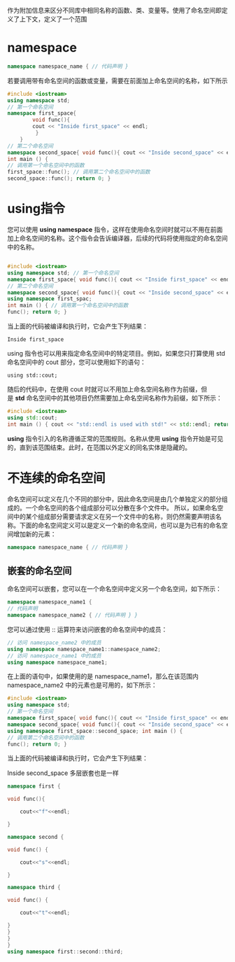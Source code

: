 作为附加信息来区分不同库中相同名称的函数、类、变量等。使用了命名空间即定义了上下文，定义了一个范围
# namespace
```c++
namespace namespace_name { // 代码声明 }
```
若要调用带有命名空间的函数或变量，需要在前面加上命名空间的名称，如下所示
```c++
#include <iostream>
using namespace std; 
// 第一个命名空间 
namespace first_space{ 
		void func(){
		cout << "Inside first_space" << endl;
		 } 
	} 
// 第二个命名空间
namespace second_space{ void func(){ cout << "Inside second_space" << endl; } }
int main () {
// 调用第一个命名空间中的函数
first_space::func(); // 调用第二个命名空间中的函数 
second_space::func(); return 0; }
```

# using指令
您可以使用 **using namespace** 指令，这样在使用命名空间时就可以不用在前面加上命名空间的名称。这个指令会告诉编译器，后续的代码将使用指定的命名空间中的名称。
```c++

#include <iostream> 
using namespace std; // 第一个命名空间
namespace first_space{ void func(){ cout << "Inside first_space" << endl; } } 
// 第二个命名空间
namespace second_space{ void func(){ cout << "Inside second_space" << endl; } } 
using namespace first_spac;
int main () { // 调用第一个命名空间中的函数
func(); return 0; }

```
当上面的代码被编译和执行时，它会产生下列结果：

`Inside first_space`

using 指令也可以用来指定命名空间中的特定项目。例如，如果您只打算使用 std 命名空间中的 cout 部分，您可以使用如下的语句：

`using std::cout;`

随后的代码中，在使用 cout 时就可以不用加上命名空间名称作为前缀，但是 **std** 命名空间中的其他项目仍然需要加上命名空间名称作为前缀，如下所示：
```c++
#include <iostream> 
using std::cout;
int main () { cout << "std::endl is used with std!" << std::endl; return 0; }
```
**using** 指令引入的名称遵循正常的范围规则。名称从使用 **using** 指令开始是可见的，直到该范围结束。此时，在范围以外定义的同名实体是隐藏的。
# 不连续的命名空间
命名空间可以定义在几个不同的部分中，因此命名空间是由几个单独定义的部分组成的。一个命名空间的各个组成部分可以分散在多个文件中。
所以，如果命名空间中的某个组成部分需要请求定义在另一个文件中的名称，则仍然需要声明该名称。下面的命名空间定义可以是定义一个新的命名空间，也可以是为已有的命名空间增加新的元素：
```c++
namespace namespace_name { // 代码声明 }
```

## 嵌套的命名空间

命名空间可以嵌套，您可以在一个命名空间中定义另一个命名空间，如下所示：

```c++
namespace namespace_name1 { 
// 代码声明
namespace namespace_name2 { // 代码声明 } }
```

您可以通过使用 :: 运算符来访问嵌套的命名空间中的成员：
```c++
// 访问 namespace_name2 中的成员
using namespace namespace_name1::namespace_name2; 
// 访问 namespace_name1 中的成员 
using namespace namespace_name1;
```

在上面的语句中，如果使用的是 namespace_name1，那么在该范围内 namespace_name2 中的元素也是可用的，如下所示：
``` c++
#include <iostream> 
using namespace std; 
// 第一个命名空间
namespace first_space{ void func(){ cout << "Inside first_space" << endl; } // 第二个命名空间 
namespace second_space{ void func(){ cout << "Inside second_space" << endl; } } } 
using namespace first_space::second_space; int main () { 
// 调用第二个命名空间中的函数 
func(); return 0; }
```


当上面的代码被编译和执行时，它会产生下列结果：

Inside second_space
多层嵌套也是一样
```c++
namespace first {

void func(){

    cout<<"f"<<endl;

}

namespace second {

void func() {

    cout<<"s"<<endl;

}

namespace third {

void func() {

    cout<<"t"<<endl;

}
}
}
}
using namespace first::second::third;
```
